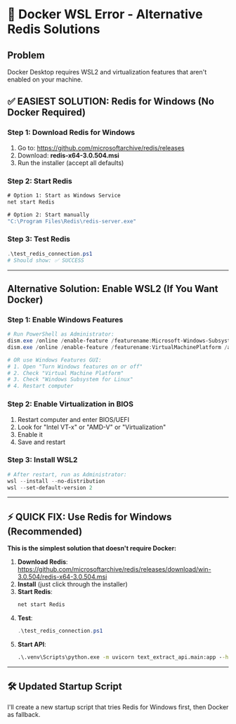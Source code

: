 # 🚨 Docker WSL Error - Alternative Redis Solutions

## Problem
Docker Desktop requires WSL2 and virtualization features that aren't enabled on your machine.

## ✅ EASIEST SOLUTION: Redis for Windows (No Docker Required)

### Step 1: Download Redis for Windows
1. Go to: https://github.com/microsoftarchive/redis/releases
2. Download: **redis-x64-3.0.504.msi**
3. Run the installer (accept all defaults)

### Step 2: Start Redis
```cmd
# Option 1: Start as Windows Service
net start Redis

# Option 2: Start manually
"C:\Program Files\Redis\redis-server.exe"
```

### Step 3: Test Redis
```powershell
.\test_redis_connection.ps1
# Should show: ✅ SUCCESS
```

---

## Alternative Solution: Enable WSL2 (If You Want Docker)

### Step 1: Enable Windows Features
```powershell
# Run PowerShell as Administrator:
dism.exe /online /enable-feature /featurename:Microsoft-Windows-Subsystem-Linux /all /norestart
dism.exe /online /enable-feature /featurename:VirtualMachinePlatform /all /norestart

# OR use Windows Features GUI:
# 1. Open "Turn Windows features on or off"
# 2. Check "Virtual Machine Platform"
# 3. Check "Windows Subsystem for Linux"
# 4. Restart computer
```

### Step 2: Enable Virtualization in BIOS
1. Restart computer and enter BIOS/UEFI
2. Look for "Intel VT-x" or "AMD-V" or "Virtualization"
3. Enable it
4. Save and restart

### Step 3: Install WSL2
```powershell
# After restart, run as Administrator:
wsl --install --no-distribution
wsl --set-default-version 2
```

---

## ⚡ QUICK FIX: Use Redis for Windows (Recommended)

**This is the simplest solution that doesn't require Docker:**

1. **Download Redis**: https://github.com/microsoftarchive/redis/releases/download/win-3.0.504/redis-x64-3.0.504.msi
2. **Install** (just click through the installer)
3. **Start Redis**:
   ```cmd
   net start Redis
   ```
4. **Test**:
   ```powershell
   .\test_redis_connection.ps1
   ```
5. **Start API**:
   ```cmd
   .\.venv\Scripts\python.exe -m uvicorn text_extract_api.main:app --host 0.0.0.0 --port 8000 --reload
   ```

---

## 🛠️ Updated Startup Script

I'll create a new startup script that tries Redis for Windows first, then Docker as fallback.
